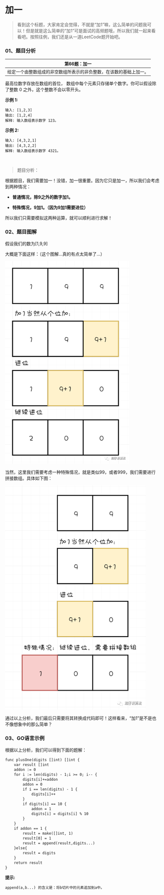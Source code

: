# 加一

> 看到这个标题，大家肯定会觉得，不就是“加1”嘛，这么简单的问题我可以！但是就是这么简单的“加1”可是面试的高频题哦，所以我们就一起来看看吧。按照往例，我们还是从一道LeetCode题开始吧。

### 01、题目分析

| 第66题：加一                                                 |
| ------------------------------------------------------------ |
| 给定一个由整数组成的非空数组所表示的非负整数，在该数的基础上加一。 |

最高位数字存放在数组的首位， 数组中每个元素只存储单个数字。你可以假设除了整数 0 之外，这个整数不会以零开头。

**示例 1:**

```
输入: [1,2,3]
输出: [1,2,4]
解释: 输入数组表示数字 123。
```

**示例 2:**

```
输入: [4,3,2,1]
输出: [4,3,2,2]
解释: 输入数组表示数字 4321。
```

<br>

> 题目分析：

根据题目，我们需要加一！没错，加一很重要。因为它只是加一，所以我们会考虑到两种情况：

- **普通情况，除9之外的数字加1。**

- **特殊情况，9加1。（因为9加1需要进位）**

所以我们只需要模拟这两种运算，就可以顺利进行求解！

### 02、题目图解

假设我们的数为[1,9,9]

大概是下面这样：（这个图解...真的有点太简单了...）

<img src="006/1.png" alt="PNG" style="zoom: 80%;" />

当然，这里我们需要考虑一种特殊情况，就是类似99，或者999，我们需要进行拼接数组。具体如下图：

<img src="006/2.png" alt="PNG" style="zoom: 80%;" />

通过以上分析，我们最后只需要将其转换成代码即可！这样看来，“加1”是不是也不像想象中的那么简单？

### 03、GO语言示例

根据以上分析，我们可以得到下面的题解：

```
func plusOne(digits []int) []int {
    var result []int
    addon := 0
    for i := len(digits) - 1;i >= 0; i-- {
        digits[i]+=addon
        addon = 0
        if i == len(digits) - 1 {
            digits[i]++
        }
        if digits[i] == 10 {
            addon = 1
            digits[i] = digits[i] % 10
        }
    }
    if addon == 1 {
        result = make([]int, 1)
        result[0] = 1
        result = append(result,digits...)
    }else{
        result = digits
    }
    return result
}
```

**提示:**

```
append(a,b...) 的含义是：将b切片中的元素追加到a中。
```